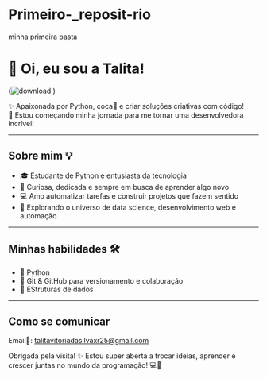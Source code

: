 # Primeiro-_reposit-rio
minha primeira pasta





# 💖 Oi, eu sou a Talita!





(![download](https://github.com/user-attachments/assets/db045c34-632f-4983-aac7-f1674a11c5dc)
)









✨ Apaixonada por Python, coca🥤 e criar soluções criativas com código!  
🚀 Estou começando minha jornada para me tornar uma desenvolvedora incrível!

---

## Sobre mim 💡

- 🎓 Estudante de Python e entusiasta da tecnologia  
- 🌸 Curiosa, dedicada e sempre em busca de aprender algo novo  
- 💻 Amo automatizar tarefas e construir projetos que fazem sentido  
- 🌱 Explorando o universo de data science, desenvolvimento web e automação  

---

## Minhas habilidades 🛠️

- 🐍 Python
- 🌿 Git & GitHub para versionamento e colaboração  
- 🤖 EStruturas de dados

---

## Como se comunicar

Email🦋: talitavitoriadasilvaxr25@gmail.com

Obrigada pela visita! ✨ Estou super aberta a trocar ideias, aprender e crescer juntas no mundo da programação! 💻🤟


